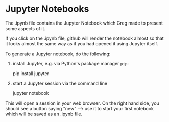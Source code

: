 # Jupyter Notebooks

The .ipynb file contains the Jupyter Notebook which Greg made to present some aspects of it.

If you click on the .ipynb file, github will render the notebook almost so that it looks almost the same way as if you had opened it using Jupyter itself.

To generate a Jupyter notebook, do the following:

1. install Jupyter, e.g. via Python's package manager `pip`:
	
	pip install jupyter

2. start a Jupyter session via the command line

	jupyter notebook

 This will open a session in your web browser. On the right hand side, you should see a button saying "new" --> use it to start your first notebook which will be saved as an .ipynb file.
